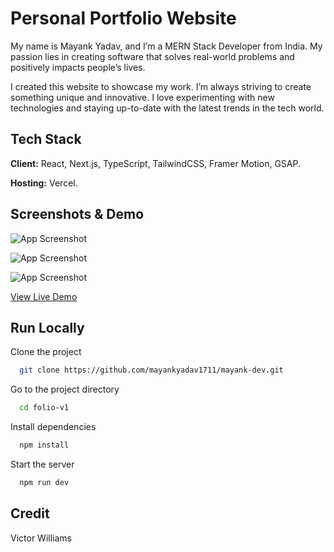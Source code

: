 # Personal Portfolio Website

My name is Mayank Yadav, and I’m a MERN Stack Developer from India. My passion lies in creating software that solves real-world problems and positively impacts people’s lives.

I created this website to showcase my work. I’m always striving to create something unique and innovative. I love experimenting with new technologies and staying up-to-date with the latest trends in the tech world.

## Tech Stack

**Client:** React, Next.js, TypeScript, TailwindCSS, Framer Motion, GSAP.

**Hosting:** Vercel.

## Screenshots & Demo

![App Screenshot](https://i.ibb.co/QCCYZyq/image.png)

![App Screenshot](https://i.ibb.co/3TK00Z0/image.png)

![App Screenshot](https://i.ibb.co/MGrGvsp/image.png)

[View Live Demo](https://mayank-dev.vercel.app/)

## Run Locally

Clone the project

```bash
  git clone https://github.com/mayankyadav1711/mayank-dev.git
```

Go to the project directory

```bash
  cd folio-v1
```

Install dependencies

```bash
  npm install
```

Start the server

```bash
  npm run dev
```

## Credit 

Victor Williams
